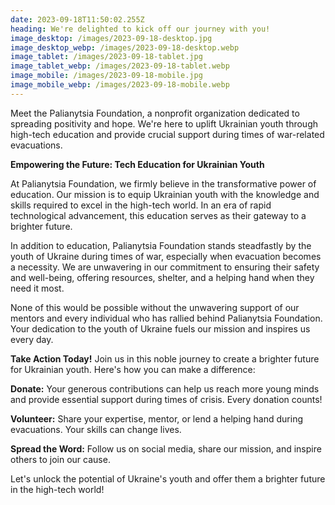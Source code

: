 ```yaml
---
date: 2023-09-18T11:50:02.255Z
heading: We're delighted to kick off our journey with you!
image_desktop: /images/2023-09-18-desktop.jpg
image_desktop_webp: /images/2023-09-18-desktop.webp
image_tablet: /images/2023-09-18-tablet.jpg
image_tablet_webp: /images/2023-09-18-tablet.webp
image_mobile: /images/2023-09-18-mobile.jpg
image_mobile_webp: /images/2023-09-18-mobile.webp
---
```

Meet the Palianytsia Foundation, a nonprofit organization dedicated to spreading positivity and hope. We're here to uplift Ukrainian youth through high-tech education and provide crucial support during times of war-related evacuations.

**Empowering the Future: Tech Education for Ukrainian Youth**

At Palianytsia Foundation, we firmly believe in the transformative power of education. Our mission is to equip Ukrainian youth with the knowledge and skills required to excel in the high-tech world. In an era of rapid technological advancement, this education serves as their gateway to a brighter future.

In addition to education, Palianytsia Foundation stands steadfastly by the youth of Ukraine during times of war, especially when evacuation becomes a necessity. We are unwavering in our commitment to ensuring their safety and well-being, offering resources, shelter, and a helping hand when they need it most.

None of this would be possible without the unwavering support of our mentors and every individual who has rallied behind Palianytsia Foundation. Your dedication to the youth of Ukraine fuels our mission and inspires us every day.

**Take Action Today!** Join us in this noble journey to create a brighter future for Ukrainian youth. Here's how you can make a difference:

**Donate:** Your generous contributions can help us reach more young minds and provide essential support during times of crisis. Every donation counts!

**Volunteer:** Share your expertise, mentor, or lend a helping hand during evacuations. Your skills can change lives.

**Spread the Word:** Follow us on social media, share our mission, and inspire others to join our cause.

Let's unlock the potential of Ukraine's youth and offer them a brighter future in the high-tech world!
